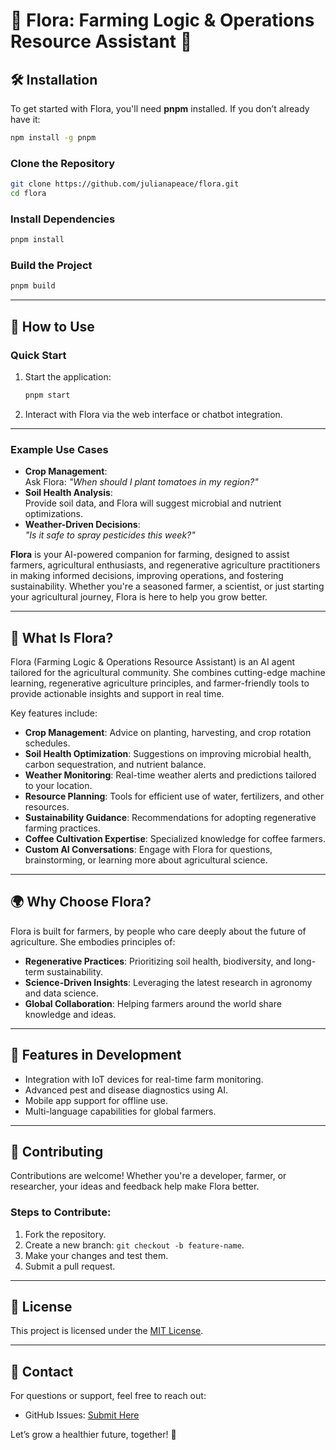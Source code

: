 # 🌾 Flora: Farming Logic & Operations Resource Assistant 🌱  


## 🛠️ Installation  

To get started with Flora, you'll need **pnpm** installed. If you don’t already have it:  
```bash
npm install -g pnpm
```

### Clone the Repository  
```bash
git clone https://github.com/julianapeace/flora.git
cd flora
```

### Install Dependencies  
```bash
pnpm install
```

### Build the Project  
```bash
pnpm build
```

---

## 🐝 How to Use  

### Quick Start  
1. Start the application:  
   ```bash
   pnpm start
   ```  
2. Interact with Flora via the web interface or chatbot integration.  
---

### Example Use Cases  
- **Crop Management**:  
  Ask Flora: _"When should I plant tomatoes in my region?"_  
- **Soil Health Analysis**:  
  Provide soil data, and Flora will suggest microbial and nutrient optimizations.  
- **Weather-Driven Decisions**:  
  _"Is it safe to spray pesticides this week?"_  


**Flora** is your AI-powered companion for farming, designed to assist farmers, agricultural enthusiasts, and regenerative agriculture practitioners in making informed decisions, improving operations, and fostering sustainability. Whether you're a seasoned farmer, a scientist, or just starting your agricultural journey, Flora is here to help you grow better.  

---

## 🚜 What Is Flora?  
Flora (Farming Logic & Operations Resource Assistant) is an AI agent tailored for the agricultural community. She combines cutting-edge machine learning, regenerative agriculture principles, and farmer-friendly tools to provide actionable insights and support in real time.  

Key features include:  
- **Crop Management**: Advice on planting, harvesting, and crop rotation schedules.  
- **Soil Health Optimization**: Suggestions on improving microbial health, carbon sequestration, and nutrient balance.  
- **Weather Monitoring**: Real-time weather alerts and predictions tailored to your location.  
- **Resource Planning**: Tools for efficient use of water, fertilizers, and other resources.  
- **Sustainability Guidance**: Recommendations for adopting regenerative farming practices.  
- **Coffee Cultivation Expertise**: Specialized knowledge for coffee farmers.  
- **Custom AI Conversations**: Engage with Flora for questions, brainstorming, or learning more about agricultural science.  

---

## 🌍 Why Choose Flora?  

Flora is built for farmers, by people who care deeply about the future of agriculture. She embodies principles of:  
- **Regenerative Practices**: Prioritizing soil health, biodiversity, and long-term sustainability.  
- **Science-Driven Insights**: Leveraging the latest research in agronomy and data science.  
- **Global Collaboration**: Helping farmers around the world share knowledge and ideas.  

---

## 🧪 Features in Development  
- Integration with IoT devices for real-time farm monitoring.  
- Advanced pest and disease diagnostics using AI.  
- Mobile app support for offline use.  
- Multi-language capabilities for global farmers.  

---

## 🤝 Contributing  

Contributions are welcome! Whether you're a developer, farmer, or researcher, your ideas and feedback help make Flora better.  

### Steps to Contribute:  
1. Fork the repository.  
2. Create a new branch: `git checkout -b feature-name`.  
3. Make your changes and test them.  
4. Submit a pull request.  

---

## 📜 License  

This project is licensed under the [MIT License](LICENSE).  

---

## 💬 Contact  

For questions or support, feel free to reach out:  
- GitHub Issues: [Submit Here](https://github.com/julianapeace/flora/issues)  

Let’s grow a healthier future, together! 🌱  
